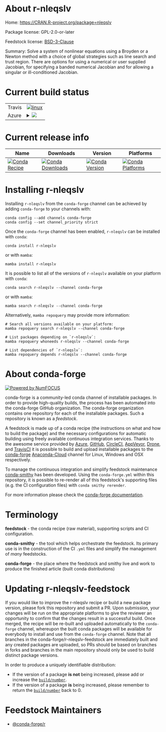 About r-nleqslv
===============

Home: https://CRAN.R-project.org/package=nleqslv

Package license: GPL-2.0-or-later

Feedstock license: [BSD-3-Clause](https://github.com/conda-forge/r-nleqslv-feedstock/blob/main/LICENSE.txt)

Summary: Solve a system of nonlinear equations using a Broyden or a Newton method with a choice of global strategies such as line search and trust region. There are options for using a numerical or user supplied Jacobian, for specifying a banded numerical Jacobian and for allowing a singular or ill-conditioned Jacobian.

Current build status
====================


<table><tr>
    <td>Travis</td>
    <td>
      <a href="https://app.travis-ci.com/conda-forge/r-nleqslv-feedstock">
        <img alt="linux" src="https://img.shields.io/travis/com/conda-forge/r-nleqslv-feedstock/main.svg?label=Linux">
      </a>
    </td>
  </tr>
    
  <tr>
    <td>Azure</td>
    <td>
      <details>
        <summary>
          <a href="https://dev.azure.com/conda-forge/feedstock-builds/_build/latest?definitionId=1392&branchName=main">
            <img src="https://dev.azure.com/conda-forge/feedstock-builds/_apis/build/status/r-nleqslv-feedstock?branchName=main">
          </a>
        </summary>
        <table>
          <thead><tr><th>Variant</th><th>Status</th></tr></thead>
          <tbody><tr>
              <td>linux_64_r_base4.1</td>
              <td>
                <a href="https://dev.azure.com/conda-forge/feedstock-builds/_build/latest?definitionId=1392&branchName=main">
                  <img src="https://dev.azure.com/conda-forge/feedstock-builds/_apis/build/status/r-nleqslv-feedstock?branchName=main&jobName=linux&configuration=linux_64_r_base4.1" alt="variant">
                </a>
              </td>
            </tr><tr>
              <td>linux_64_r_base4.2</td>
              <td>
                <a href="https://dev.azure.com/conda-forge/feedstock-builds/_build/latest?definitionId=1392&branchName=main">
                  <img src="https://dev.azure.com/conda-forge/feedstock-builds/_apis/build/status/r-nleqslv-feedstock?branchName=main&jobName=linux&configuration=linux_64_r_base4.2" alt="variant">
                </a>
              </td>
            </tr><tr>
              <td>linux_aarch64_r_base4.1</td>
              <td>
                <a href="https://dev.azure.com/conda-forge/feedstock-builds/_build/latest?definitionId=1392&branchName=main">
                  <img src="https://dev.azure.com/conda-forge/feedstock-builds/_apis/build/status/r-nleqslv-feedstock?branchName=main&jobName=linux&configuration=linux_aarch64_r_base4.1" alt="variant">
                </a>
              </td>
            </tr><tr>
              <td>linux_aarch64_r_base4.2</td>
              <td>
                <a href="https://dev.azure.com/conda-forge/feedstock-builds/_build/latest?definitionId=1392&branchName=main">
                  <img src="https://dev.azure.com/conda-forge/feedstock-builds/_apis/build/status/r-nleqslv-feedstock?branchName=main&jobName=linux&configuration=linux_aarch64_r_base4.2" alt="variant">
                </a>
              </td>
            </tr><tr>
              <td>linux_ppc64le_r_base4.1</td>
              <td>
                <a href="https://dev.azure.com/conda-forge/feedstock-builds/_build/latest?definitionId=1392&branchName=main">
                  <img src="https://dev.azure.com/conda-forge/feedstock-builds/_apis/build/status/r-nleqslv-feedstock?branchName=main&jobName=linux&configuration=linux_ppc64le_r_base4.1" alt="variant">
                </a>
              </td>
            </tr><tr>
              <td>linux_ppc64le_r_base4.2</td>
              <td>
                <a href="https://dev.azure.com/conda-forge/feedstock-builds/_build/latest?definitionId=1392&branchName=main">
                  <img src="https://dev.azure.com/conda-forge/feedstock-builds/_apis/build/status/r-nleqslv-feedstock?branchName=main&jobName=linux&configuration=linux_ppc64le_r_base4.2" alt="variant">
                </a>
              </td>
            </tr><tr>
              <td>osx_64_r_base4.1</td>
              <td>
                <a href="https://dev.azure.com/conda-forge/feedstock-builds/_build/latest?definitionId=1392&branchName=main">
                  <img src="https://dev.azure.com/conda-forge/feedstock-builds/_apis/build/status/r-nleqslv-feedstock?branchName=main&jobName=osx&configuration=osx_64_r_base4.1" alt="variant">
                </a>
              </td>
            </tr><tr>
              <td>osx_64_r_base4.2</td>
              <td>
                <a href="https://dev.azure.com/conda-forge/feedstock-builds/_build/latest?definitionId=1392&branchName=main">
                  <img src="https://dev.azure.com/conda-forge/feedstock-builds/_apis/build/status/r-nleqslv-feedstock?branchName=main&jobName=osx&configuration=osx_64_r_base4.2" alt="variant">
                </a>
              </td>
            </tr><tr>
              <td>win_64</td>
              <td>
                <a href="https://dev.azure.com/conda-forge/feedstock-builds/_build/latest?definitionId=1392&branchName=main">
                  <img src="https://dev.azure.com/conda-forge/feedstock-builds/_apis/build/status/r-nleqslv-feedstock?branchName=main&jobName=win&configuration=win_64_" alt="variant">
                </a>
              </td>
            </tr>
          </tbody>
        </table>
      </details>
    </td>
  </tr>
</table>

Current release info
====================

| Name | Downloads | Version | Platforms |
| --- | --- | --- | --- |
| [![Conda Recipe](https://img.shields.io/badge/recipe-r--nleqslv-green.svg)](https://anaconda.org/conda-forge/r-nleqslv) | [![Conda Downloads](https://img.shields.io/conda/dn/conda-forge/r-nleqslv.svg)](https://anaconda.org/conda-forge/r-nleqslv) | [![Conda Version](https://img.shields.io/conda/vn/conda-forge/r-nleqslv.svg)](https://anaconda.org/conda-forge/r-nleqslv) | [![Conda Platforms](https://img.shields.io/conda/pn/conda-forge/r-nleqslv.svg)](https://anaconda.org/conda-forge/r-nleqslv) |

Installing r-nleqslv
====================

Installing `r-nleqslv` from the `conda-forge` channel can be achieved by adding `conda-forge` to your channels with:

```
conda config --add channels conda-forge
conda config --set channel_priority strict
```

Once the `conda-forge` channel has been enabled, `r-nleqslv` can be installed with `conda`:

```
conda install r-nleqslv
```

or with `mamba`:

```
mamba install r-nleqslv
```

It is possible to list all of the versions of `r-nleqslv` available on your platform with `conda`:

```
conda search r-nleqslv --channel conda-forge
```

or with `mamba`:

```
mamba search r-nleqslv --channel conda-forge
```

Alternatively, `mamba repoquery` may provide more information:

```
# Search all versions available on your platform:
mamba repoquery search r-nleqslv --channel conda-forge

# List packages depending on `r-nleqslv`:
mamba repoquery whoneeds r-nleqslv --channel conda-forge

# List dependencies of `r-nleqslv`:
mamba repoquery depends r-nleqslv --channel conda-forge
```


About conda-forge
=================

[![Powered by
NumFOCUS](https://img.shields.io/badge/powered%20by-NumFOCUS-orange.svg?style=flat&colorA=E1523D&colorB=007D8A)](https://numfocus.org)

conda-forge is a community-led conda channel of installable packages.
In order to provide high-quality builds, the process has been automated into the
conda-forge GitHub organization. The conda-forge organization contains one repository
for each of the installable packages. Such a repository is known as a *feedstock*.

A feedstock is made up of a conda recipe (the instructions on what and how to build
the package) and the necessary configurations for automatic building using freely
available continuous integration services. Thanks to the awesome service provided by
[Azure](https://azure.microsoft.com/en-us/services/devops/), [GitHub](https://github.com/),
[CircleCI](https://circleci.com/), [AppVeyor](https://www.appveyor.com/),
[Drone](https://cloud.drone.io/welcome), and [TravisCI](https://travis-ci.com/)
it is possible to build and upload installable packages to the
[conda-forge](https://anaconda.org/conda-forge) [Anaconda-Cloud](https://anaconda.org/)
channel for Linux, Windows and OSX respectively.

To manage the continuous integration and simplify feedstock maintenance
[conda-smithy](https://github.com/conda-forge/conda-smithy) has been developed.
Using the ``conda-forge.yml`` within this repository, it is possible to re-render all of
this feedstock's supporting files (e.g. the CI configuration files) with ``conda smithy rerender``.

For more information please check the [conda-forge documentation](https://conda-forge.org/docs/).

Terminology
===========

**feedstock** - the conda recipe (raw material), supporting scripts and CI configuration.

**conda-smithy** - the tool which helps orchestrate the feedstock.
                   Its primary use is in the construction of the CI ``.yml`` files
                   and simplify the management of *many* feedstocks.

**conda-forge** - the place where the feedstock and smithy live and work to
                  produce the finished article (built conda distributions)


Updating r-nleqslv-feedstock
============================

If you would like to improve the r-nleqslv recipe or build a new
package version, please fork this repository and submit a PR. Upon submission,
your changes will be run on the appropriate platforms to give the reviewer an
opportunity to confirm that the changes result in a successful build. Once
merged, the recipe will be re-built and uploaded automatically to the
`conda-forge` channel, whereupon the built conda packages will be available for
everybody to install and use from the `conda-forge` channel.
Note that all branches in the conda-forge/r-nleqslv-feedstock are
immediately built and any created packages are uploaded, so PRs should be based
on branches in forks and branches in the main repository should only be used to
build distinct package versions.

In order to produce a uniquely identifiable distribution:
 * If the version of a package **is not** being increased, please add or increase
   the [``build/number``](https://docs.conda.io/projects/conda-build/en/latest/resources/define-metadata.html#build-number-and-string).
 * If the version of a package **is** being increased, please remember to return
   the [``build/number``](https://docs.conda.io/projects/conda-build/en/latest/resources/define-metadata.html#build-number-and-string)
   back to 0.

Feedstock Maintainers
=====================

* [@conda-forge/r](https://github.com/conda-forge/r/)

